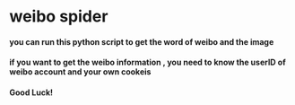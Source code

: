 # weibo spider
#### you can run this python script to get the word of weibo and the image
#### if you want to get the weibo information , you need to know the userID of weibo account and your own cookeis 
#### Good Luck!
